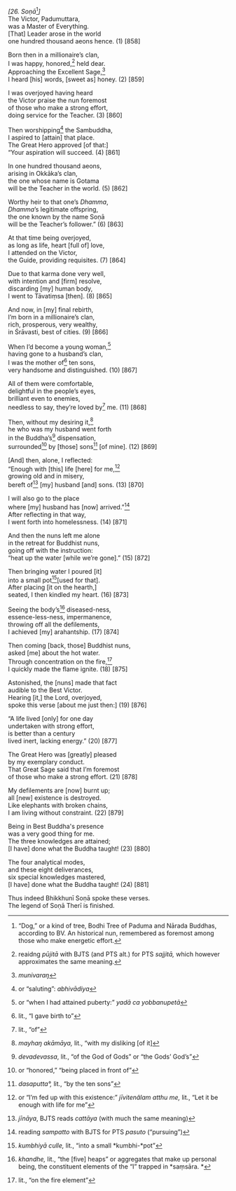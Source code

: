 *\[26. Soṇā*[^1]*\]*  
The Victor, Padumuttara,  
was a Master of Everything.  
\[That\] Leader arose in the world  
one hundred thousand aeons hence. (1) \[858\]

Born then in a millionaire’s clan,  
I was happy, honored,[^2] held dear.  
Approaching the Excellent Sage,[^3]  
I heard \[his\] words, \[sweet as\] honey. (2) \[859\]

I was overjoyed having heard  
the Victor praise the nun foremost  
of those who make a strong effort,  
doing service for the Teacher. (3) \[860\]

Then worshipping[^4] the Sambuddha,  
I aspired to \[attain\] that place.  
The Great Hero approved \[of that:\]  
“Your aspiration will succeed. (4) \[861\]

In one hundred thousand aeons,  
arising in Okkāka’s clan,  
the one whose name is Gotama  
will be the Teacher in the world. (5) \[862\]

Worthy heir to that one’s *Dhamma*,  
*Dhamma*’s legitimate offspring,  
the one known by the name Soṇā  
will be the Teacher’s follower.” (6) \[863\]

At that time being overjoyed,  
as long as life, heart \[full of\] love,  
I attended on the Victor,  
the Guide, providing requisites. (7) \[864\]

Due to that karma done very well,  
with intention and \[firm\] resolve,  
discarding \[my\] human body,  
I went to Tāvatiṃsa \[then\]. (8) \[865\]

And now, in \[my\] final rebirth,  
I’m born in a millionaire’s clan,  
rich, prosperous, very wealthy,  
in Śrāvasti, best of cities. (9) \[866\]

When I’d become a young woman,[^5]  
having gone to a husband’s clan,  
I was the mother of[^6] ten sons,  
very handsome and distinguished. (10) \[867\]

All of them were comfortable,  
delightful in the people’s eyes,  
brilliant even to enemies,  
needless to say, they’re loved by[^7] me. (11) \[868\]

Then, without my desiring it,[^8]  
he who was my husband went forth  
in the Buddha’s[^9] dispensation,  
surrounded[^10] by \[those\] sons[^11] \[of mine\]. (12) \[869\]

\[And\] then, alone, I reflected:  
“Enough with \[this\] life \[here\] for me,[^12]  
growing old and in misery,  
bereft of[^13] \[my\] husband \[and\] sons. (13) \[870\]

I will also go to the place  
where \[my\] husband has \[now\] arrived.”[^14]  
After reflecting in that way,  
I went forth into homelessness. (14) \[871\]

And then the nuns left me alone  
in the retreat for Buddhist nuns,  
going off with the instruction:  
“heat up the water \[while we’re gone\].” (15) \[872\]

Then bringing water I poured \[it\]  
into a small pot[^15]\[used for that\].  
After placing \[it on the hearth,\]  
seated, I then kindled my heart. (16) \[873\]

Seeing the body’s[^16] diseased-ness,  
essence-less-ness, impermanence,  
throwing off all the defilements,  
I achieved \[my\] arahantship. (17) \[874\]

Then coming \[back, those\] Buddhist nuns,  
asked \[me\] about the hot water.  
Through concentration on the fire,[^17]  
I quickly made the flame ignite. (18) \[875\]

Astonished, the \[nuns\] made that fact  
audible to the Best Victor.  
Hearing \[it,\] the Lord, overjoyed,  
spoke this verse \[about me just then:\] (19) \[876\]

“A life lived \[only\] for one day  
undertaken with strong effort,  
is better than a century  
lived inert, lacking energy.” (20) \[877\]

The Great Hero was \[greatly\] pleased  
by my exemplary conduct.  
That Great Sage said that I’m foremost  
of those who make a strong effort. (21) \[878\]

My defilements are \[now\] burnt up;  
all \[new\] existence is destroyed.  
Like elephants with broken chains,  
I am living without constraint. (22) \[879\]

Being in Best Buddha's presence  
was a very good thing for me.  
The three knowledges are attained;  
\[I have\] done what the Buddha taught! (23) \[880\]

The four analytical modes,  
and these eight deliverances,  
six special knowledges mastered,  
\[I have\] done what the Buddha taught! (24) \[881\]

Thus indeed Bhikkhunī Soṇā spoke these verses.  
The legend of Soṇā Therī is finished.

[^1]: “Dog,” or a kind of tree, Bodhi Tree of Paduma and Nārada Buddhas, according to BV. An historical nun, remembered as foremost among those who make energetic effort.

[^2]: reaidng *pūjitā* with BJTS (and PTS alt.) for PTS *sajjitā,* which however approximates the same meaning.

[^3]: *munivaraŋ*

[^4]: or “saluting”: *abhivādiya*

[^5]: or “when I had attained puberty:” *yadā ca yobbanupetā*

[^6]: lit., “I gave birth to”

[^7]: lit., “of”

[^8]: *mayhaŋ akāmāya,* lit., “with my disliking \[of it\]

[^9]: *devadevassa*, lit., “of the God of Gods” or “the Gods’ God’s”

[^10]: or “honored,” “being placed in front of”

[^11]: *dasaputta°,* lit., “by the ten sons”

[^12]: or “I’m fed up with this existence:” *jīvitenâlam atthu me,* lit., “Let it be enough with life for me”

[^13]: *jīnāya*, BJTS reads *cattāya* (with much the same meaning)

[^14]: reading *sampatto* with BJTS for PTS *pasuto* (“pursuing”)

[^15]: *kumbhiyā culle,* lit., “into a small *kumbhi-*pot”

[^16]: *khandhe,* lit., “the \[five\] heaps” or aggregates that make up personal being, the constituent elements of the “I” trapped in *saṃsāra. *

[^17]: lit., “on the fire element”
